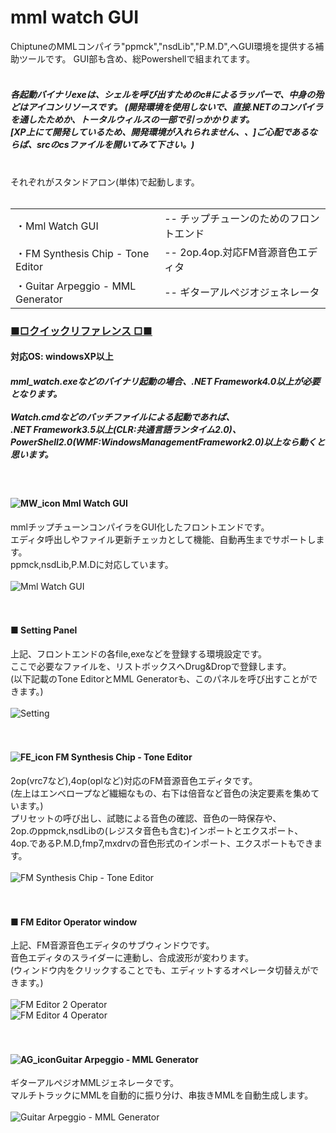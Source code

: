 <h1>mml watch GUI</h1>

ChiptuneのMMLコンパイラ"ppmck","nsdLib","P.M.D",へGUI環境を提供する補助ツールです。
GUI部も含め、総Powershellで組まれてます。<br/>
<br/>
<h5>各起動バイナリexeは、シェルを呼び出すためのc#によるラッパーで、中身の殆どはアイコンリソースです。
(開発環境を使用しないで、直接.NETのコンパイラを通したためか、トータルウィルスの一部で引っかかります。<br/>
[XP上にて開発しているため、開発環境が入れられません、、]ご心配であるならば、srcのcsファイルを開いてみて下さい。)</h5>
<br/>
それぞれがスタンドアロン(単体)で起動します。<br/>
<br/>
<table><tr><td>・Mml Watch GUI</td><td>-- チップチューンのためのフロントエンド</td>
</tr><tr><td>・FM Synthesis Chip - Tone Editor</td><td>-- 2op.4op.対応FM音源音色エディタ</td>
</tr><tr><td>・Guitar Arpeggio - MML Generator</td><td>-- ギターアルペジオジェネレータ</td>
</tr></table>

<h3><a href="./wiki"> ■□クイックリファレンス □■</a></h3>

<h4>対応OS: windowsXP以上</h4>

<h5>mml_watch.exeなどのバイナリ起動の場合、.NET Framework4.0以上が必要となります。<br/>
<br/>
Watch.cmdなどのバッチファイルによる起動であれば、<br/>
.NET Framework3.5以上(CLR:共通言語ランタイム2.0)、<br/>
PowerShell2.0(WMF:WindowsManagementFramework2.0)以上なら動くと思います。</h5>

<br/>
<h4><img alt="MW_icon" style="border-width:0" src="./image/MW_icon.png" /> Mml Watch GUI</h4>

mmlチップチューンコンパイラをGUI化したフロントエンドです。<br/>
エディタ呼出しやファイル更新チェッカとして機能、自動再生までサポートします。<br/>
ppmck,nsdLib,P.M.Dに対応しています。<br/>
<br/>
<img alt="Mml Watch GUI" style="border-width:0" src="./image/MML_wth.png" /><br/>
<br/>
<br/>
<h4>■ Setting Panel</h4>

上記、フロントエンドの各file,exeなどを登録する環境設定です。<br/>
ここで必要なファイルを、リストボックスへDrug&Dropで登録します。<br/>
(以下記載のTone EditorとMML Generatorも、このパネルを呼び出すことができます。)<br/>
<br/>
<img alt="Setting" style="border-width:0" src="./image/SETTING_w.png" /><br/>
<br/>
<br/>
<h4><img alt="FE_icon" style="border-width:0" src="./image/FE_icon.png" /> FM Synthesis Chip - Tone Editor</h4>

2op(vrc7など),4op(oplなど)対応のFM音源音色エディタです。<br/>
(左上はエンベロープなど繊細なもの、右下は倍音など音色の決定要素を集めています。)<br/>
プリセットの呼び出し、試聴による音色の確認、音色の一時保存や、<br/>
2op.のppmck,nsdLibの(レジスタ音色も含む)インポートとエクスポート、<br/>
4op.であるP.M.D,fmp7,mxdrvの音色形式のインポート、エクスポートもできます。<br/>
<br/>
<img alt="FM Synthesis Chip - Tone Editor" style="border-width:0" src="./image/FM_edt.png" /><br/>
<br/>
<br/>
<h4>■ FM Editor Operator window</h4>

上記、FM音源音色エディタのサブウィンドウです。<br/>
音色エディタのスライダーに連動し、合成波形が変わります。<br/>
(ウィンドウ内をクリックすることでも、エディットするオペレータ切替えができます。)<br/>
<br/>
<img alt="FM Editor 2 Operator" style="border-width:0" src="./image/FM_2op.png" /><br/>
<img alt="FM Editor 4 Operator" style="border-width:0" src="./image/FM_4op.png" /><br/>
<br/>
<br/>
<h4><img alt="AG_icon" style="border-width:0" src="./image/AG_icon.png" />Guitar Arpeggio - MML Generator</h4>

ギターアルペジオMMLジェネレータです。<br/>
マルチトラックにMMLを自動的に振り分け、串抜きMMLを自動生成します。<br/>
<br/>
<img alt="Guitar Arpeggio - MML Generator" style="border-width:0" src="./image/GUITAR_arp.png" /><br/>
<br/>
<br/>
